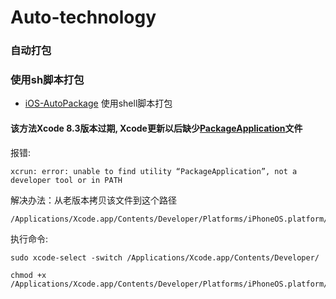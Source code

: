 # Auto-technology



### 自动打包

### 使用sh脚本打包
* [iOS-AutoPackage](https://github.com/913868456/iOS-AutoPackage) 使用shell脚本打包
  
#### 该方法Xcode 8.3版本过期, Xcode更新以后缺少[PackageApplication](https://pan.baidu.com/s/1i4BErJ3)文件

报错:
```shell
xcrun: error: unable to find utility “PackageApplication”, not a developer tool or in PATH
```
  
解决办法：从老版本拷贝该文件到这个路径 
```shell
/Applications/Xcode.app/Contents/Developer/Platforms/iPhoneOS.platform/Developer/usr/bin 
```
  
执行命令:
```shell
sudo xcode-select -switch /Applications/Xcode.app/Contents/Developer/
```
```shell
chmod +x /Applications/Xcode.app/Contents/Developer/Platforms/iPhoneOS.platform/Developer/usr/bin/PackageApplication
```
  
  
    
